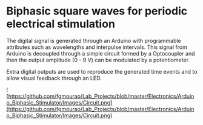 # Biphasic square waves for periodic electrical stimulation 
 
The digital signal is generated through an Arduino with programmable attributes such as wavelengths and interpulse intervals. This signal from Arduino is decoupled through a simple circuit formed by a Optocoupler and then the output amplitude (0 - 9 V) can be modulated by a potentiometer.

Extra digital outputs are used to reproduce the generated time events and to allow visual feedback through an LED.

![https://github.com/fgmourao/Lab_Projects/blob/master/Electronics/Arduino_Biphasic_Stimulator/Images/Circuit.png](https://github.com/fgmourao/Lab_Projects/blob/master/Electronics/Arduino_Biphasic_Stimulator/Images/Circuit.png)
